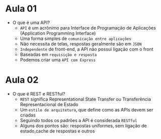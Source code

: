 # Aula 01

- O que é uma API?
  - `API` é um acrônimo para Interface de Programação de Aplicações (Application Programming Interface)
  - Uma forma simples de `comunicação entre aplicações`
  - Não necessita de telas, respostas geralmente são em `JSON`
  - `Independente` de front-end, a API não possui ligação com o front
  - Baseadas em `requisição e resposta`
  - Podemos criar uma `API com Express`

# Aula 02

- O que é REST e RESTful?
  - `REST` significa Representational State Transfer ou Transferência Representacional de Estado
  - Um `estilo de arquitetura`, que define como as APIs devem ser criadas
  - Seguindo todos os padrões a API é considerada `RESTful`
  - Alguns dos pontos säo: respostas uniformes, sem ligação de estado,cache de respostas e outros